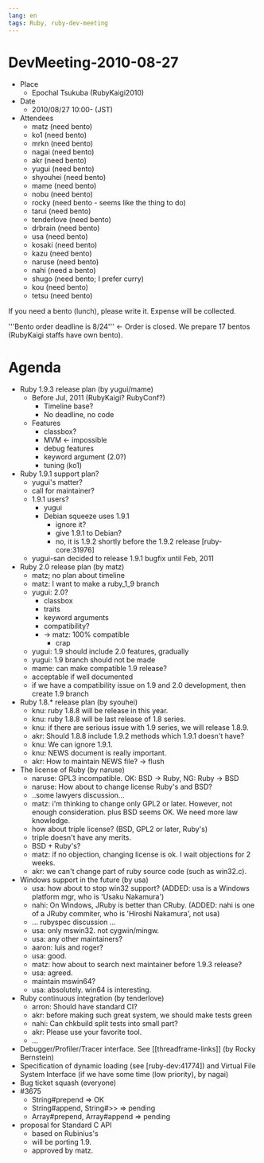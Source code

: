 ```yaml
---
lang: en
tags: Ruby, ruby-dev-meeting
---
```


# DevMeeting-2010-08-27

* Place
  * Epochal Tsukuba (RubyKaigi2010)
* Date
  * 2010/08/27 10:00- (JST)
* Attendees
  * matz (need bento)
  * ko1 (need bento)
  * mrkn (need bento)
  * nagai (need bento)
  * akr (need bento)
  * yugui (need bento)
  * shyouhei (need bento)
  * mame (need bento)
  * nobu (need bento)
  * rocky (need bento - seems like the thing to do)
  * tarui (need bento)
  * tenderlove (need bento)
  * drbrain (need bento)
  * usa (need bento)
  * kosaki (need bento)
  * kazu (need bento)
  * naruse (need bento)
  * nahi (need a bento)
  * shugo (need bento; I prefer curry)
  * kou (need bento)
  * tetsu (need bento)

If you need a bento (lunch), please write it.  Expense will be collected.

'''Bento order deadline is 8/24''' &lt;- Order is closed.  We prepare 17 bentos (RubyKaigi staffs have own bento).

# Agenda

* Ruby 1.9.3 release plan (by yugui/mame)
  * Before Jul, 2011 (RubyKaigi? RubyConf?)
    * Timeline base?
    * No deadline, no code
  * Features
    * classbox?
    * MVM &lt;- impossible
    * debug features
    * keyword argument (2.0?)
    * tuning (ko1)
* Ruby 1.9.1 support plan?
  * yugui's matter?
  * call for maintainer?
  * 1.9.1 users?
    * yugui
    * Debian squeeze uses 1.9.1
      * ignore it?
      * give 1.9.1 to Debian?
      * no, it is 1.9.2 shortly before the 1.9.2 release [ruby-core:31976]
  * yugui-san decided to release 1.9.1 bugfix until Feb, 2011
* Ruby 2.0 release plan (by matz)
  * matz; no plan about timeline
  * matz: I want to make a ruby_1_9 branch
  * yugui: 2.0?
    * classbox
    * traits
    * keyword arguments
    * compatibility?
    * -&gt; matz: 100% compatible
      * crap
  * yugui: 1.9 should include 2.0 features, gradually
  * yugui: 1.9 branch should not be made
  * mame: can make compatible 1.9 release?
  * acceptable if well documented
  * if we have a compatibility issue on 1.9 and 2.0 development, then create 1.9 branch
* Ruby 1.8.* release plan (by syouhei)
  * knu: ruby 1.8.8 will be release in this year.
  * knu: ruby 1.8.8 will be last release of 1.8 series.
  * knu: if there are serious issue with 1.9 series, we will release 1.8.9.
  * akr: Should 1.8.8 include 1.9.2 methods which 1.9.1 doesn't have?
  * knu: We can ignore 1.9.1.
  * knu: NEWS document is really important.
  * akr: How to maintain NEWS file? -&gt; flush
* The license of Ruby (by naruse)
  * naruse: GPL3 incompatible. OK: BSD -&gt; Ruby, NG: Ruby -&gt; BSD
  * naruse: How about to change license Ruby's and BSD?
  * ..some lawyers discussion...
  * matz: i'm thinking to change only GPL2 or later.  However, not enough consideration.  plus BSD seems OK.  We need more law knowledge.
  * how about triple license? (BSD, GPL2 or later, Ruby's)
  * triple doesn't have any merits.
  * BSD + Ruby's?
  * matz: if no objection, changing license is ok. I wait  objections for 2 weeks.
  * akr: we can't change part of ruby source code (such as win32.c).
* Windows support in the future (by usa)
  * usa: how about to stop win32 support? (ADDED: usa is a Windows platform mgr, who is 'Usaku Nakamura')
  * nahi: On Windows, JRuby is better than CRuby. (ADDED: nahi is one of a JRuby commiter, who is 'Hiroshi Nakamura', not usa)
  * ... rubyspec discussion ...
  * usa: only mswin32. not cygwin/mingw.
  * usa: any other maintainers?
  * aaron: luis and roger?
  * usa: good.
  * matz: how about to search next maintainer before 1.9.3 release?
  * usa: agreed.
  * maintain mswin64?
  * usa: absolutely.  win64 is interesting.
* Ruby continuous integration (by tenderlove)
  * arron: Should have standard CI?
  * akr: before making such great system, we should make tests green
  * nahi: Can chkbuild split tests into small part?
  * akr: Please use your favorite tool.
  * ...
* Debugger/Profiler/Tracer interface. See [[threadframe-links]] \(by Rocky Bernstein)
* Specification of dynamic loading (see [ruby-dev:41774]) and Virtual File System Interface (if we have some time (low priority), by nagai)
* Bug ticket squash (everyone)
* #3675
  * String#prepend =&gt; OK
  * String#append, String#&gt;&gt; =&gt; pending
  * Array#prepend, Array#append =&gt; pending
* proposal for Standard C API
  * based on Rubinius's
  * will be porting 1.9.
  * approved by matz.
